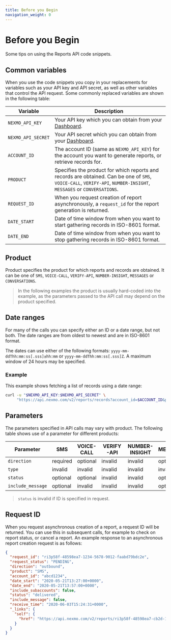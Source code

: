 ```yaml
---
title: Before you Begin
navigation_weight: 0
---
```


# Before you Begin

Some tips on using the Reports API code snippets.

## Common variables

When you use the code snippets you copy in your replacements for variables such as your API key and API secret, as well as other variables that control the API request. Some commonly replaced variables are shown in the following table:

Variable | Description
----|----
`NEXMO_API_KEY` | Your API key which you can obtain from your [Dashboard](https://dashboard.nexmo.com/sign-in).
`NEXMO_API_SECRET` | Your API secret which you can obtain from your [Dashboard](https://dashboard.nexmo.com/sign-in).
`ACCOUNT_ID` | The account ID (same as `NEXMO_API_KEY`) for the account you want to generate reports, or retrieve records for.
`PRODUCT` | Specifies the product for which reports and records are obtained. Can be one of `SMS`, `VOICE-CALL`, `VERIFY-API`, `NUMBER-INSIGHT`, `MESSAGES` or `CONVERSATIONS`.
`REQUEST_ID` | When you request creation of report asynchronously, a `request_id` for the report generation is returned.
`DATE_START` | Date of time window from when you want to start gathering records in ISO-8601 format.
`DATE_END` | Date of time window from when you want to stop gathering records in ISO-8601 format.

## Product

Product specifies the product for which reports and records are obtained. It can be one of `SMS`, `VOICE-CALL`, `VERIFY-API`, `NUMBER-INSIGHT`, `MESSAGES` or `CONVERSATIONS`.

> In the following examples the product is usually hard-coded into the example, as the parameters passed to the API call may depend on the product specified.

## Date ranges

For many of the calls you can specify either an ID or a date range, but not both. The date ranges are from oldest to newest and are in ISO-8601 format.

The dates can use either of the following formats: `yyyy-mm-ddThh:mm:ss[.sss]±hh:mm` or `yyyy-mm-ddThh:mm:ss[.sss]Z`. A maximum window of 24 hours may be specified.

### Example

This example shows fetching a list of records using a date range:

```sh
curl -u "$NEXMO_API_KEY:$NEXMO_API_SECRET" \
     "https://api.nexmo.com/v2/reports/records?account_id=$ACCOUNT_ID&product=MESSAGES&direction=$REPORT_DIRECTION&date_start=2020-06-04T00:01:00Z&date_end=2020-06-04T00:02:00Z"
```

## Parameters

The parameters specified in API calls may vary with product. The following table shows use of a parameter for different products:

Parameter | SMS | VOICE-CALL | VERIFY-API | NUMBER-INSIGHT | MESSAGES | CONVERSATION
----|----|----|----|----|----|----
`direction` | required | optional | invalid | invalid | optional | invalid
`type` | invalid | invalid | invalid | invalid | invalid | required
`status` | optional | optional | invalid | invalid | optional  | optional
`include_message` | optional | invalid | invalid | invalid | optional | invalid

> `status` is invalid if ID is specified in request.

## Request ID

When you request asynchronous creation of a report, a request ID will be returned. You can use this in subsequent calls, for example to check on report status, or cancel a report. An example response to an asynchronous report creation request is as follows:

```json
{
  "request_id": "ri3p58f-48598ea7-1234-5678-9012-faabd79bdc2e",
  "request_status": "PENDING",
  "direction": "outbound",
  "product": "SMS",
  "account_id": "abcd1234",
  "date_start": "2020-05-21T13:27:00+0000",
  "date_end": "2020-05-21T13:57:00+0000",
  "include_subaccounts": false,
  "status": "delivered",
  "include_message": false,
  "receive_time": "2020-06-03T15:24:31+0000",
  "_links": {
    "self": {
      "href": "https://api.nexmo.com/v2/reports/ri3p58f-48598ea7-cb2d-1234-5678-fa1234567890"
    }
  }
}
```
